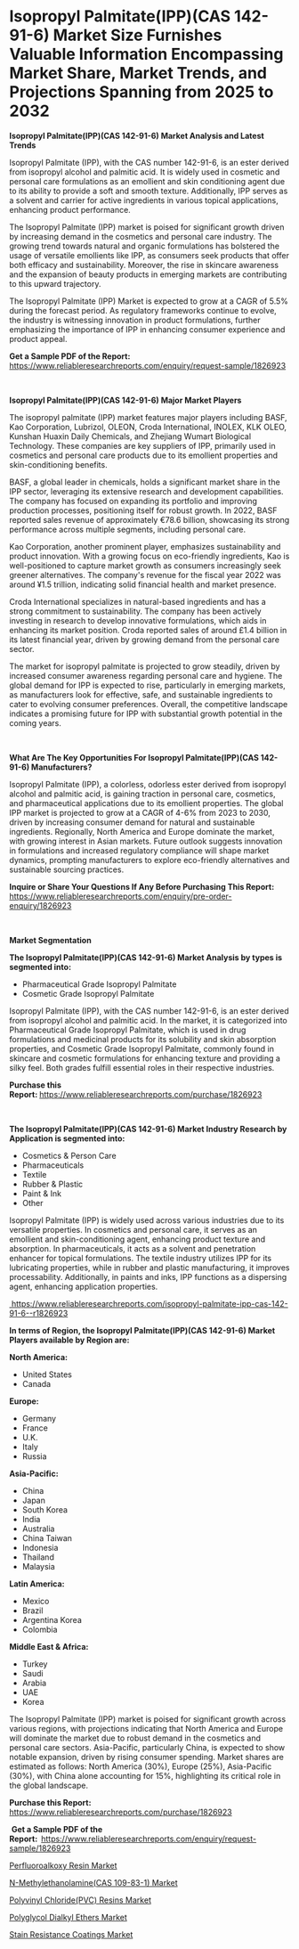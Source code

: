 <p><h1>Isopropyl Palmitate(IPP)(CAS 142-91-6) Market Size Furnishes Valuable Information Encompassing Market Share, Market Trends, and Projections Spanning from 2025 to 2032</h1></p><p><strong>Isopropyl Palmitate(IPP)(CAS 142-91-6) Market Analysis and Latest Trends</strong></p>
<p><p>Isopropyl Palmitate (IPP), with the CAS number 142-91-6, is an ester derived from isopropyl alcohol and palmitic acid. It is widely used in cosmetic and personal care formulations as an emollient and skin conditioning agent due to its ability to provide a soft and smooth texture. Additionally, IPP serves as a solvent and carrier for active ingredients in various topical applications, enhancing product performance.</p><p>The Isopropyl Palmitate (IPP) market is poised for significant growth driven by increasing demand in the cosmetics and personal care industry. The growing trend towards natural and organic formulations has bolstered the usage of versatile emollients like IPP, as consumers seek products that offer both efficacy and sustainability. Moreover, the rise in skincare awareness and the expansion of beauty products in emerging markets are contributing to this upward trajectory.</p><p>The Isopropyl Palmitate (IPP) Market is expected to grow at a CAGR of 5.5% during the forecast period. As regulatory frameworks continue to evolve, the industry is witnessing innovation in product formulations, further emphasizing the importance of IPP in enhancing consumer experience and product appeal.</p></p>
<p><strong>Get a Sample PDF of the Report:&nbsp;</strong> <a href="https://www.reliableresearchreports.com/enquiry/request-sample/1826923?utm_campaign=7&utm_medium=2&utm_source=Github&utm_content=ia&utm_term=03022025&utm_id=isopropyl-palmitateippcas-142-91-6">https://www.reliableresearchreports.com/enquiry/request-sample/1826923</a></p>
<p>&nbsp;</p>
<p><strong>Isopropyl Palmitate(IPP)(CAS 142-91-6) Major Market Players</strong></p>
<p><p>The isopropyl palmitate (IPP) market features major players including BASF, Kao Corporation, Lubrizol, OLEON, Croda International, INOLEX, KLK OLEO, Kunshan Huaxin Daily Chemicals, and Zhejiang Wumart Biological Technology. These companies are key suppliers of IPP, primarily used in cosmetics and personal care products due to its emollient properties and skin-conditioning benefits.</p><p>BASF, a global leader in chemicals, holds a significant market share in the IPP sector, leveraging its extensive research and development capabilities. The company has focused on expanding its portfolio and improving production processes, positioning itself for robust growth. In 2022, BASF reported sales revenue of approximately €78.6 billion, showcasing its strong performance across multiple segments, including personal care.</p><p>Kao Corporation, another prominent player, emphasizes sustainability and product innovation. With a growing focus on eco-friendly ingredients, Kao is well-positioned to capture market growth as consumers increasingly seek greener alternatives. The company's revenue for the fiscal year 2022 was around ¥1.5 trillion, indicating solid financial health and market presence.</p><p>Croda International specializes in natural-based ingredients and has a strong commitment to sustainability. The company has been actively investing in research to develop innovative formulations, which aids in enhancing its market position. Croda reported sales of around £1.4 billion in its latest financial year, driven by growing demand from the personal care sector.</p><p>The market for isopropyl palmitate is projected to grow steadily, driven by increased consumer awareness regarding personal care and hygiene. The global demand for IPP is expected to rise, particularly in emerging markets, as manufacturers look for effective, safe, and sustainable ingredients to cater to evolving consumer preferences. Overall, the competitive landscape indicates a promising future for IPP with substantial growth potential in the coming years.</p></p>
<p>&nbsp;</p>
<p><strong>What Are The Key Opportunities For Isopropyl Palmitate(IPP)(CAS 142-91-6) Manufacturers?</strong></p>
<p><p>Isopropyl Palmitate (IPP), a colorless, odorless ester derived from isopropyl alcohol and palmitic acid, is gaining traction in personal care, cosmetics, and pharmaceutical applications due to its emollient properties. The global IPP market is projected to grow at a CAGR of 4-6% from 2023 to 2030, driven by increasing consumer demand for natural and sustainable ingredients. Regionally, North America and Europe dominate the market, with growing interest in Asian markets. Future outlook suggests innovation in formulations and increased regulatory compliance will shape market dynamics, prompting manufacturers to explore eco-friendly alternatives and sustainable sourcing practices.</p></p>
<p><strong>Inquire or Share Your Questions If Any Before Purchasing This Report:</strong> <a href="https://www.reliableresearchreports.com/enquiry/pre-order-enquiry/1826923?utm_campaign=7&utm_medium=2&utm_source=Github&utm_content=ia&utm_term=03022025&utm_id=isopropyl-palmitateippcas-142-91-6">https://www.reliableresearchreports.com/enquiry/pre-order-enquiry/1826923</a></p>
<p>&nbsp;</p>
<p><strong>Market Segmentation</strong></p>
<p><strong>The Isopropyl Palmitate(IPP)(CAS 142-91-6) Market Analysis by types is segmented into:</strong></p>
<p><ul><li>Pharmaceutical Grade Isopropyl Palmitate</li><li>Cosmetic Grade Isopropyl Palmitate</li></ul></p>
<p><p>Isopropyl Palmitate (IPP), with the CAS number 142-91-6, is an ester derived from isopropyl alcohol and palmitic acid. In the market, it is categorized into Pharmaceutical Grade Isopropyl Palmitate, which is used in drug formulations and medicinal products for its solubility and skin absorption properties, and Cosmetic Grade Isopropyl Palmitate, commonly found in skincare and cosmetic formulations for enhancing texture and providing a silky feel. Both grades fulfill essential roles in their respective industries.</p></p>
<p><strong>Purchase this Report:&nbsp;</strong><a href="https://www.reliableresearchreports.com/purchase/1826923?utm_campaign=7&utm_medium=2&utm_source=Github&utm_content=ia&utm_term=03022025&utm_id=isopropyl-palmitateippcas-142-91-6">https://www.reliableresearchreports.com/purchase/1826923</a></p>
<p>&nbsp;</p>
<p><strong>The Isopropyl Palmitate(IPP)(CAS 142-91-6) Market Industry Research by Application is segmented into:</strong></p>
<p><ul><li>Cosmetics & Person Care</li><li>Pharmaceuticals</li><li>Textile</li><li>Rubber & Plastic</li><li>Paint & Ink</li><li>Other</li></ul></p>
<p><p>Isopropyl Palmitate (IPP) is widely used across various industries due to its versatile properties. In cosmetics and personal care, it serves as an emollient and skin-conditioning agent, enhancing product texture and absorption. In pharmaceuticals, it acts as a solvent and penetration enhancer for topical formulations. The textile industry utilizes IPP for its lubricating properties, while in rubber and plastic manufacturing, it improves processability. Additionally, in paints and inks, IPP functions as a dispersing agent, enhancing application properties.</p></p>
<p><a href="https://www.reliableresearchreports.com/isopropyl-palmitate-ipp-cas-142-91-6--r1826923?utm_campaign=7&utm_medium=2&utm_source=Github&utm_content=ia&utm_term=03022025&utm_id=isopropyl-palmitateippcas-142-91-6">&nbsp;https://www.reliableresearchreports.com/isopropyl-palmitate-ipp-cas-142-91-6--r1826923</a></p>
<p><strong>In terms of Region, the Isopropyl Palmitate(IPP)(CAS 142-91-6) Market Players available by Region are:</strong></p>
<p>
    <p> <strong> North America: </strong>
        <ul>
            <li>United States</li>
            <li>Canada</li>
        </ul>
        </p> 
    <p> <strong> Europe: </strong>
        <ul>
            <li>Germany</li>
            <li>France</li>
            <li>U.K.</li>
            <li>Italy</li>
            <li>Russia</li>
        </ul>
        </p> 
    <p> <strong> Asia-Pacific: </strong>
        <ul>
            <li>China</li>
            <li>Japan</li>
            <li>South Korea</li>
            <li>India</li>
            <li>Australia</li>
            <li>China Taiwan</li>
            <li>Indonesia</li>
            <li>Thailand</li>
            <li>Malaysia</li>
        </ul>
        </p> 
    <p> <strong> Latin America: </strong>
        <ul>
            <li>Mexico</li>
            <li>Brazil</li>
            <li>Argentina Korea</li>
            <li>Colombia</li>
        </ul>
        </p> 
    <p> <strong> Middle East & Africa: </strong>
        <ul>
            <li>Turkey</li>
            <li>Saudi</li>
            <li>Arabia</li>
            <li>UAE</li>
            <li>Korea</li>
        </ul>
    </p>
    </p>
<p><p>The Isopropyl Palmitate (IPP) market is poised for significant growth across various regions, with projections indicating that North America and Europe will dominate the market due to robust demand in the cosmetics and personal care sectors. Asia-Pacific, particularly China, is expected to show notable expansion, driven by rising consumer spending. Market shares are estimated as follows: North America (30%), Europe (25%), Asia-Pacific (30%), with China alone accounting for 15%, highlighting its critical role in the global landscape.</p></p>
<p><strong>Purchase this Report: </strong><a href="https://www.reliableresearchreports.com/purchase/1826923?utm_campaign=7&utm_medium=2&utm_source=Github&utm_content=ia&utm_term=03022025&utm_id=isopropyl-palmitateippcas-142-91-6">https://www.reliableresearchreports.com/purchase/1826923</a></p>
<p>&nbsp;<strong>Get a Sample PDF of the Report:&nbsp;&nbsp;</strong><a href="https://www.reliableresearchreports.com/enquiry/request-sample/1826923?utm_campaign=7&utm_medium=2&utm_source=Github&utm_content=ia&utm_term=03022025&utm_id=isopropyl-palmitateippcas-142-91-6">https://www.reliableresearchreports.com/enquiry/request-sample/1826923</a></p>
<p><strong></strong></p>
<p><p><a href="https://github.com/sherikacas30/Market-Research-Report-List-1/blob/main/perfluoroalkoxy-resin-market.md?utm_campaign=7&utm_medium=2&utm_source=Github&utm_content=ia&utm_term=03022025&utm_id=isopropyl-palmitateippcas-142-91-6">Perfluoroalkoxy Resin Market</a></p><p><a href="https://github.com/chaturberville8181/Market-Research-Report-List-1/blob/main/n-methylethanolaminecas-109-83-1-market.md?utm_campaign=7&utm_medium=2&utm_source=Github&utm_content=ia&utm_term=03022025&utm_id=isopropyl-palmitateippcas-142-91-6">N-Methylethanolamine(CAS 109-83-1) Market</a></p><p><a href="https://github.com/carendesrochers299/Market-Research-Report-List-1/blob/main/polyvinyl-chloridepvc-resins-market.md?utm_campaign=7&utm_medium=2&utm_source=Github&utm_content=ia&utm_term=03022025&utm_id=isopropyl-palmitateippcas-142-91-6">Polyvinyl Chloride(PVC) Resins Market</a></p><p><a href="https://github.com/hannajuana198484/Market-Research-Report-List-1/blob/main/polyglycol-dialkyl-ethers-market.md?utm_campaign=7&utm_medium=2&utm_source=Github&utm_content=ia&utm_term=03022025&utm_id=isopropyl-palmitateippcas-142-91-6">Polyglycol Dialkyl Ethers Market</a></p><p><a href="https://github.com/oliveroste6/Market-Research-Report-List-1/blob/main/stain-resistance-coatings-market.md?utm_campaign=7&utm_medium=2&utm_source=Github&utm_content=ia&utm_term=03022025&utm_id=isopropyl-palmitateippcas-142-91-6">Stain Resistance Coatings Market</a></p></p>